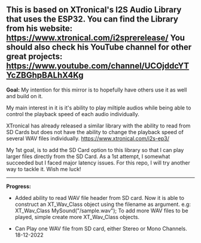 
This is based on XTronical's I2S Audio Library that uses the ESP32.
You can find the Library from his website: https://www.xtronical.com/i2sprerelease/
You should also check his YouTube channel for other great projects: https://www.youtube.com/channel/UCOjddcYTYcZBGhpBALhX4Kg
---------------------------------------------

<b>Goal:</b>
My intention for this mirror is to hopefully have others use it as well and build on it.

My main interest in it is it's ability to play miltiple audios while being able to control the playback speed of each audio individually.

XTronical has already released a similar library with the ability to read from SD Cards but does not have the ability to change the playback speed of several WAV files individually.
https://www.xtronical.com/i2s-ep3/

My 1st goal, is to add the SD Card option to this library so that I can play larger files directly from the SD Card. As a 1st attempt, I somewhat succeeded but I faced major latency issues. For this repo, I will try another way to tackle it. Wish me luck!

-----------------------------------------

<b>Progress:</b>

- Added ability to read WAV file header from SD card.
  Now it is able to construct an XT_Wav_Class object using the filename as argument. e.g: XT_Wav_Class MySound("/sample.wav");
  To add more WAV files to be played, simple create more XT_Wav_Class objects.

- Can Play one WAV file from SD card, either Stereo or Mono Channels. 18-12-2022




